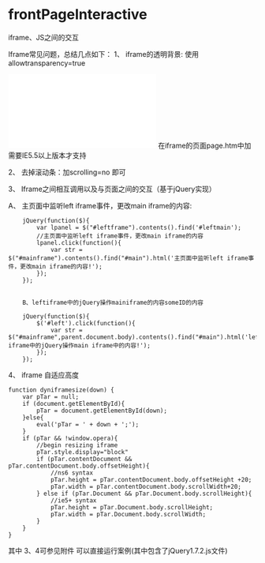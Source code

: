frontPageInteractive
====================

iframe、JS之间的交互

Iframe常见问题，总结几点如下：
1、  iframe的透明背景: 使用 allowtransparency=true
<iframe allowtransparency=true src="page.htm" frameborder="0" ></iframe> 
在iframe的页面page.htm中加 <body style="background-color:transparent">
需要IE5.5以上版本才支持

2、  去掉滚动条：加scrolling=no 即可

3、  Iframe之间相互调用以及与页面之间的交互（基于jQuery实现）

A、	主页面中监听left iframe事件，更改main iframe的内容:

		jQuery(function($){
			var lpanel = $("#leftframe").contents().find('#leftmain');
			//主页面中监听left iframe事件，更改main iframe的内容
			lpanel.click(function(){
				var str = $("#mainframe").contents().find("#main").html('主页面中监听left iframe事件，更改main iframe的内容!');
			});
		});


		B、leftiframe中的jQuery操作mainiframe的内容someID的内容

		jQuery(function($){
			$('#left').click(function(){
				var str = $("#mainframe",parent.document.body).contents().find("#main").html('left iframe中的jQuery操作main iframe中的内容!');
			});
		});


4、  iframe 自适应高度
    
	function dyniframesize(down) { 
		var pTar = null; 
		if (document.getElementById){ 
			pTar = document.getElementById(down); 
		}else{ 
			eval('pTar = ' + down + ';'); 
		} 
		if (pTar && !window.opera){ 
			//begin resizing iframe 
			pTar.style.display="block" 
			if (pTar.contentDocument && pTar.contentDocument.body.offsetHeight){ 
				//ns6 syntax 
				pTar.height = pTar.contentDocument.body.offsetHeight +20; 
				pTar.width = pTar.contentDocument.body.scrollWidth+20; 
			} else if (pTar.Document && pTar.Document.body.scrollHeight){ 
				//ie5+ syntax 
				pTar.height = pTar.Document.body.scrollHeight; 
				pTar.width = pTar.Document.body.scrollWidth; 
			} 
		} 
	}

其中 3、4可参见附件 可以直接运行案例(其中包含了jQuery1.7.2.js文件)
